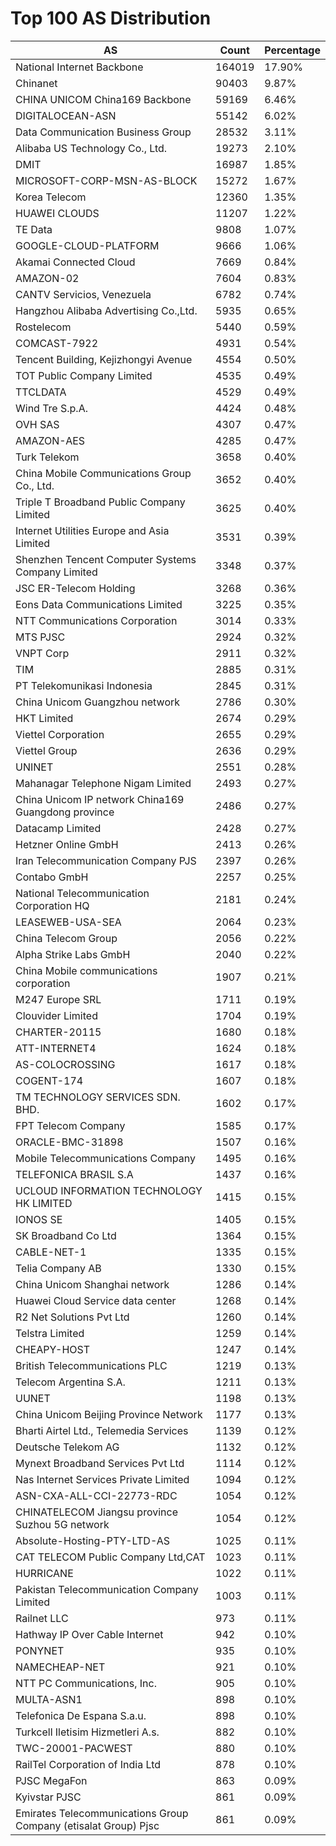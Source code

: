 # Top 100 AS Distribution
| AS | Count | Percentage |
|----|----|----|
| National Internet Backbone | 164019 | 17.90% |
| Chinanet | 90403 | 9.87% |
| CHINA UNICOM China169 Backbone | 59169 | 6.46% |
| DIGITALOCEAN-ASN | 55142 | 6.02% |
| Data Communication Business Group | 28532 | 3.11% |
| Alibaba US Technology Co., Ltd. | 19273 | 2.10% |
| DMIT | 16987 | 1.85% |
| MICROSOFT-CORP-MSN-AS-BLOCK | 15272 | 1.67% |
| Korea Telecom | 12360 | 1.35% |
| HUAWEI CLOUDS | 11207 | 1.22% |
| TE Data | 9808 | 1.07% |
| GOOGLE-CLOUD-PLATFORM | 9666 | 1.06% |
| Akamai Connected Cloud | 7669 | 0.84% |
| AMAZON-02 | 7604 | 0.83% |
| CANTV Servicios, Venezuela | 6782 | 0.74% |
| Hangzhou Alibaba Advertising Co.,Ltd. | 5935 | 0.65% |
| Rostelecom | 5440 | 0.59% |
| COMCAST-7922 | 4931 | 0.54% |
| Tencent Building, Kejizhongyi Avenue | 4554 | 0.50% |
| TOT Public Company Limited | 4535 | 0.49% |
| TTCLDATA | 4529 | 0.49% |
| Wind Tre S.p.A. | 4424 | 0.48% |
| OVH SAS | 4307 | 0.47% |
| AMAZON-AES | 4285 | 0.47% |
| Turk Telekom | 3658 | 0.40% |
| China Mobile Communications Group Co., Ltd. | 3652 | 0.40% |
| Triple T Broadband Public Company Limited | 3625 | 0.40% |
| Internet Utilities Europe and Asia Limited | 3531 | 0.39% |
| Shenzhen Tencent Computer Systems Company Limited | 3348 | 0.37% |
| JSC ER-Telecom Holding | 3268 | 0.36% |
| Eons Data Communications Limited | 3225 | 0.35% |
| NTT Communications Corporation | 3014 | 0.33% |
| MTS PJSC | 2924 | 0.32% |
| VNPT Corp | 2911 | 0.32% |
| TIM | 2885 | 0.31% |
| PT Telekomunikasi Indonesia | 2845 | 0.31% |
| China Unicom Guangzhou network | 2786 | 0.30% |
| HKT Limited | 2674 | 0.29% |
| Viettel Corporation | 2655 | 0.29% |
| Viettel Group | 2636 | 0.29% |
| UNINET | 2551 | 0.28% |
| Mahanagar Telephone Nigam Limited | 2493 | 0.27% |
| China Unicom IP network China169 Guangdong province | 2486 | 0.27% |
| Datacamp Limited | 2428 | 0.27% |
| Hetzner Online GmbH | 2413 | 0.26% |
| Iran Telecommunication Company PJS | 2397 | 0.26% |
| Contabo GmbH | 2257 | 0.25% |
| National Telecommunication Corporation HQ | 2181 | 0.24% |
| LEASEWEB-USA-SEA | 2064 | 0.23% |
| China Telecom Group | 2056 | 0.22% |
| Alpha Strike Labs GmbH | 2040 | 0.22% |
| China Mobile communications corporation | 1907 | 0.21% |
| M247 Europe SRL | 1711 | 0.19% |
| Clouvider Limited | 1704 | 0.19% |
| CHARTER-20115 | 1680 | 0.18% |
| ATT-INTERNET4 | 1624 | 0.18% |
| AS-COLOCROSSING | 1617 | 0.18% |
| COGENT-174 | 1607 | 0.18% |
| TM TECHNOLOGY SERVICES SDN. BHD. | 1602 | 0.17% |
| FPT Telecom Company | 1585 | 0.17% |
| ORACLE-BMC-31898 | 1507 | 0.16% |
| Mobile Telecommunications Company | 1495 | 0.16% |
| TELEFONICA BRASIL S.A | 1437 | 0.16% |
| UCLOUD INFORMATION TECHNOLOGY HK LIMITED | 1415 | 0.15% |
| IONOS SE | 1405 | 0.15% |
| SK Broadband Co Ltd | 1364 | 0.15% |
| CABLE-NET-1 | 1335 | 0.15% |
| Telia Company AB | 1330 | 0.15% |
| China Unicom Shanghai network | 1286 | 0.14% |
| Huawei Cloud Service data center | 1268 | 0.14% |
| R2 Net Solutions Pvt Ltd | 1260 | 0.14% |
| Telstra Limited | 1259 | 0.14% |
| CHEAPY-HOST | 1247 | 0.14% |
| British Telecommunications PLC | 1219 | 0.13% |
| Telecom Argentina S.A. | 1211 | 0.13% |
| UUNET | 1198 | 0.13% |
| China Unicom Beijing Province Network | 1177 | 0.13% |
| Bharti Airtel Ltd., Telemedia Services | 1139 | 0.12% |
| Deutsche Telekom AG | 1132 | 0.12% |
| Mynext Broadband Services Pvt Ltd | 1114 | 0.12% |
| Nas Internet Services Private Limited | 1094 | 0.12% |
| ASN-CXA-ALL-CCI-22773-RDC | 1054 | 0.12% |
| CHINATELECOM Jiangsu province Suzhou 5G network | 1054 | 0.12% |
| Absolute-Hosting-PTY-LTD-AS | 1025 | 0.11% |
| CAT TELECOM Public Company Ltd,CAT | 1023 | 0.11% |
| HURRICANE | 1022 | 0.11% |
| Pakistan Telecommunication Company Limited | 1003 | 0.11% |
| Railnet LLC | 973 | 0.11% |
| Hathway IP Over Cable Internet | 942 | 0.10% |
| PONYNET | 935 | 0.10% |
| NAMECHEAP-NET | 921 | 0.10% |
| NTT PC Communications, Inc. | 905 | 0.10% |
| MULTA-ASN1 | 898 | 0.10% |
| Telefonica De Espana S.a.u. | 898 | 0.10% |
| Turkcell Iletisim Hizmetleri A.s. | 882 | 0.10% |
| TWC-20001-PACWEST | 880 | 0.10% |
| RailTel Corporation of India Ltd | 878 | 0.10% |
| PJSC MegaFon | 863 | 0.09% |
| Kyivstar PJSC | 861 | 0.09% |
| Emirates Telecommunications Group Company (etisalat Group) Pjsc | 861 | 0.09% |

